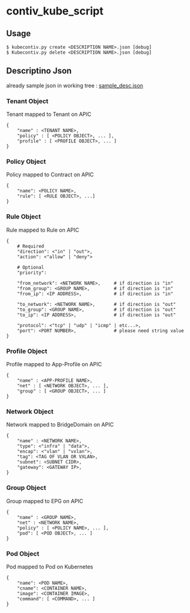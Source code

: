 # contiv_kube_script

## Usage

	$ kubecontiv.py create <DESCRIPTION NAME>.json [debug]
	$ Kubecontiv.py delete <DESCRIPTION NAME>.json [debug]

## Descriptino Json

already sample json in working tree : [sample_desc.json](https://github.com/CiscoKorea/contiv_kube_script/blob/master/sample_desc.json)

### Tenant Object

Tenant mapped to Tenant on APIC

	{
		"name" : <TENANT NAME>,
		"policy" : [ <POLICY OBJECT>, ... ],
		"profile" : [ <PROFILE OBJECT>, ... ]
	}

### Policy Object

Policy mapped to Contract on APIC

	{
		"name": <POLICY NAME>,
		"rule": [ <RULE OBJECT>, ...]
	}

### Rule Object

Rule mapped to Rule on APIC

	{
		# Required
		"direction": <"in" | "out">,
		"action": <"allow" | "deny">
		
		# Optional
		"priority":
		
		"from_network": <NETWORK NAME>, 	# if direction is "in"
		"from_group": <GROUP NAME>, 		# if direction is "in"
		"from_ip": <IP ADDRESS>,			# if direction is "in"
		
		"to_network": <NETWORK NAME>,		# if direction is "out"
		"to_group": <GROUP NAME>,			# if direction is "out"
		"to_ip": <IP ADDRESS>,				# if direction is "out"
		
		"protocol": <"tcp" | "udp" | "icmp" | etc...>,
		"port": <PORT NUMBER>,				# please need string value
	}
	

### Profile Object

Profile mapped to App-Profile on APIC

	{
		"name" : <APP-PROFILE NAME>,
		"net" : [ <NETWORK OBJECT>, ... ],
		"group" : [ <GROUP OBJECT>, ... ]
	}

### Network Object
	
Network mapped to BridgeDomain on APIC

	{
		"name" : <NETWORK NAME>, 
		"type": <"infra" | "data">,
		"encap": <"vlan" | "vxlan">,
		"tag": <TAG OF VLAN OR VXLAN>,
		"subnet": <SUBNET CIDR>,
		"gateway": <GATEWAY IP>,
	}
	
### Group Object

Group mapped to EPG on APIC

	{
		"name" : <GROUP NAME>,
		"net" : <NETWORK NAME>,
		"policy" : [ <POLICY NAME>, ... ],
		"pod": [ <POD OBJECT>, ... ]
	}
	
### Pod Object

Pod mapped to Pod on Kubernetes

	{
		"name": <POD NAME>,
		"cname": <CONTAINER NAME>,
		"image": <CONTAINER IMAGE>,
		"command": [ <COMMAND>, ... ]
	}
